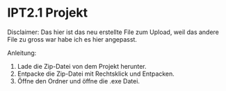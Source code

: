 # IPT2.1 Projekt

Disclaimer:
Das hier ist das neu erstellte File zum Upload, weil das andere File zu gross war habe ich es hier angepasst.

Anleitung:

1. Lade die Zip-Datei von dem Projekt herunter.
2. Entpacke die Zip-Datei mit Rechtsklick und Entpacken.
3. Öffne den Ordner und öffne die .exe Datei.

